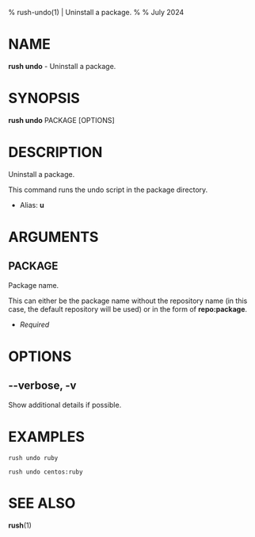 % rush-undo(1) | Uninstall a package.
% 
% July 2024

NAME
==================================================

**rush undo** - Uninstall a package.

SYNOPSIS
==================================================

**rush undo** PACKAGE [OPTIONS]

DESCRIPTION
==================================================

Uninstall a package.

This command runs the undo script in the package directory.

- Alias: **u**

ARGUMENTS
==================================================

PACKAGE
--------------------------------------------------

Package name.

This can either be the package name without the repository name (in this case, the default repository will be used) or in the form of **repo:package**.

- *Required*

OPTIONS
==================================================

--verbose, -v
--------------------------------------------------

Show additional details if possible.


EXAMPLES
==================================================

~~~
rush undo ruby

rush undo centos:ruby

~~~

SEE ALSO
==================================================

**rush**(1)


